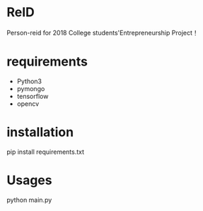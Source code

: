# ReID
Person-reid for 2018  College students'Entrepreneurship Project！

# requirements
- Python3
- pymongo
- tensorflow
- opencv

# installation
  pip install requirements.txt

# Usages
  python main.py
